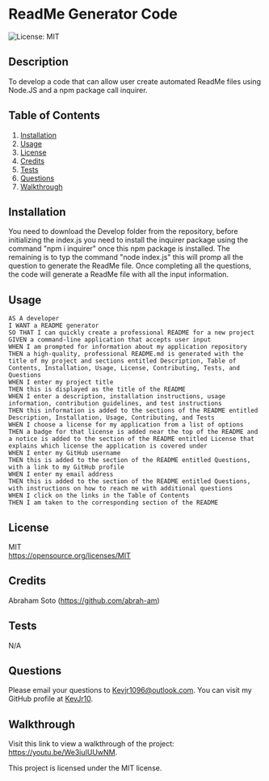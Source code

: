 # ReadMe Generator Code
  ![License: MIT](https://img.shields.io/badge/License-MIT-yellow.svg)

  
   ## Description
  To develop a code that can allow user create automated ReadMe files using Node.JS and a npm package call inquirer. 

   ## Table of Contents
   1. [Installation](#installation)
   2. [Usage](#usage)
   3. [License](#license)
   4. [Credits](#credits)
   5. [Tests](#tests)
   6. [Questions](#questions)
   7. [Walkthrough](#walkthrough)
  
   ## Installation
  You need to download the Develop folder from the repository, before initializing the index.js you need to install the inquirer package using the command "npm i inquirer" once this npm package is installed.  The remaining is to typ the command "node index.js" this will promp all the question to generate the ReadMe file. Once completing all the questions, the code will generate a ReadMe file with all the input information.

   ## Usage
    AS A developer
    I WANT a README generator
    SO THAT I can quickly create a professional README for a new project
    GIVEN a command-line application that accepts user input
    WHEN I am prompted for information about my application repository
    THEN a high-quality, professional README.md is generated with the title of my project and sections entitled Description, Table of Contents, Installation, Usage, License, Contributing, Tests, and Questions
    WHEN I enter my project title
    THEN this is displayed as the title of the README
    WHEN I enter a description, installation instructions, usage information, contribution guidelines, and test instructions
    THEN this information is added to the sections of the README entitled Description, Installation, Usage, Contributing, and Tests
    WHEN I choose a license for my application from a list of options
    THEN a badge for that license is added near the top of the README and a notice is added to the section of the README entitled License that explains which license the application is covered under
    WHEN I enter my GitHub username
    THEN this is added to the section of the README entitled Questions, with a link to my GitHub profile
    WHEN I enter my email address
    THEN this is added to the section of the README entitled Questions, with instructions on how to reach me with additional questions
    WHEN I click on the links in the Table of Contents
    THEN I am taken to the corresponding section of the README

   ## License
  MIT    
  https://opensource.org/licenses/MIT
    

   ## Credits
  Abraham Soto (https://github.com/abrah-am)

   ## Tests
  N/A

   ## Questions
   Please email your questions to Kevjr1096@outlook.com.
   You can visit my GitHub profile at [KevJr10](https://github.com/KevJr10).

   ## Walkthrough
   Visit this link to view a walkthrough of the project: https://youtu.be/We3iuIUUwNM.







  This project is licensed under the MIT license.
 

